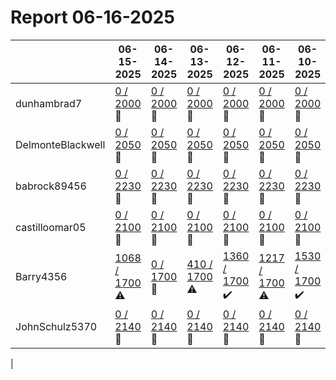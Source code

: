 # Report 06-16-2025
| | 06-15-2025 | 06-14-2025 | 06-13-2025 | 06-12-2025 | 06-11-2025 | 06-10-2025 | 06-09-2025 |
| --- | --- | --- | --- | --- | --- | --- | --- |
| dunhambrad7 | [0 / 2000](https://www.myfitnesspal.com/food/diary/dunhambrad7?date=2025-06-15) :no_entry_sign: | [0 / 2000](https://www.myfitnesspal.com/food/diary/dunhambrad7?date=2025-06-14) :no_entry_sign: | [0 / 2000](https://www.myfitnesspal.com/food/diary/dunhambrad7?date=2025-06-13) :no_entry_sign: | [0 / 2000](https://www.myfitnesspal.com/food/diary/dunhambrad7?date=2025-06-12) :no_entry_sign: | [0 / 2000](https://www.myfitnesspal.com/food/diary/dunhambrad7?date=2025-06-11) :no_entry_sign: | [0 / 2000](https://www.myfitnesspal.com/food/diary/dunhambrad7?date=2025-06-10) :no_entry_sign: | [0 / 2000](https://www.myfitnesspal.com/food/diary/dunhambrad7?date=2025-06-09) :no_entry_sign: |
| DelmonteBlackwell | [0 / 2050](https://www.myfitnesspal.com/food/diary/DelmonteBlackwell?date=2025-06-15) :no_entry_sign: | [0 / 2050](https://www.myfitnesspal.com/food/diary/DelmonteBlackwell?date=2025-06-14) :no_entry_sign: | [0 / 2050](https://www.myfitnesspal.com/food/diary/DelmonteBlackwell?date=2025-06-13) :no_entry_sign: | [0 / 2050](https://www.myfitnesspal.com/food/diary/DelmonteBlackwell?date=2025-06-12) :no_entry_sign: | [0 / 2050](https://www.myfitnesspal.com/food/diary/DelmonteBlackwell?date=2025-06-11) :no_entry_sign: | [0 / 2050](https://www.myfitnesspal.com/food/diary/DelmonteBlackwell?date=2025-06-10) :no_entry_sign: | [0 / 2050](https://www.myfitnesspal.com/food/diary/DelmonteBlackwell?date=2025-06-09) :no_entry_sign: |
| babrock89456 | [0 / 2230](https://www.myfitnesspal.com/food/diary/babrock89456?date=2025-06-15) :no_entry_sign: | [0 / 2230](https://www.myfitnesspal.com/food/diary/babrock89456?date=2025-06-14) :no_entry_sign: | [0 / 2230](https://www.myfitnesspal.com/food/diary/babrock89456?date=2025-06-13) :no_entry_sign: | [0 / 2230](https://www.myfitnesspal.com/food/diary/babrock89456?date=2025-06-12) :no_entry_sign: | [0 / 2230](https://www.myfitnesspal.com/food/diary/babrock89456?date=2025-06-11) :no_entry_sign: | [0 / 2230](https://www.myfitnesspal.com/food/diary/babrock89456?date=2025-06-10) :no_entry_sign: | [0 / 2230](https://www.myfitnesspal.com/food/diary/babrock89456?date=2025-06-09) :no_entry_sign: |
| castilloomar05 | [0 / 2100](https://www.myfitnesspal.com/food/diary/castilloomar05?date=2025-06-15) :no_entry_sign: | [0 / 2100](https://www.myfitnesspal.com/food/diary/castilloomar05?date=2025-06-14) :no_entry_sign: | [0 / 2100](https://www.myfitnesspal.com/food/diary/castilloomar05?date=2025-06-13) :no_entry_sign: | [0 / 2100](https://www.myfitnesspal.com/food/diary/castilloomar05?date=2025-06-12) :no_entry_sign: | [0 / 2100](https://www.myfitnesspal.com/food/diary/castilloomar05?date=2025-06-11) :no_entry_sign: | [0 / 2100](https://www.myfitnesspal.com/food/diary/castilloomar05?date=2025-06-10) :no_entry_sign: | [0 / 2100](https://www.myfitnesspal.com/food/diary/castilloomar05?date=2025-06-09) :no_entry_sign: |
| Barry4356 | [1068 / 1700](https://www.myfitnesspal.com/food/diary/Barry4356?date=2025-06-15) :warning: | [0 / 1700](https://www.myfitnesspal.com/food/diary/Barry4356?date=2025-06-14) :no_entry_sign: | [410 / 1700](https://www.myfitnesspal.com/food/diary/Barry4356?date=2025-06-13) :warning: | [1360 / 1700](https://www.myfitnesspal.com/food/diary/Barry4356?date=2025-06-12) :heavy_check_mark: | [1217 / 1700](https://www.myfitnesspal.com/food/diary/Barry4356?date=2025-06-11) :warning: | [1530 / 1700](https://www.myfitnesspal.com/food/diary/Barry4356?date=2025-06-10) :heavy_check_mark: | [926 / 1700](https://www.myfitnesspal.com/food/diary/Barry4356?date=2025-06-09) :warning: |
| JohnSchulz5370 | [0 / 2140](https://www.myfitnesspal.com/food/diary/JohnSchulz5370?date=2025-06-15) :no_entry_sign: | [0 / 2140](https://www.myfitnesspal.com/food/diary/JohnSchulz5370?date=2025-06-14) :no_entry_sign: | [0 / 2140](https://www.myfitnesspal.com/food/diary/JohnSchulz5370?date=2025-06-13) :no_entry_sign: | [0 / 2140](https://www.myfitnesspal.com/food/diary/JohnSchulz5370?date=2025-06-12) :no_entry_sign: | [0 / 2140](https://www.myfitnesspal.com/food/diary/JohnSchulz5370?date=2025-06-11) :no_entry_sign: | [0 / 2140](https://www.myfitnesspal.com/food/diary/JohnSchulz5370?date=2025-06-10) :no_entry_sign: | [0 / 2140](https://www.myfitnesspal.com/food/diary/JohnSchulz5370?date=2025-06-09) :no_entry_sign: |
|